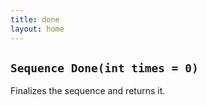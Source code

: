 ```yaml
---
title: done
layout: home
---
```


## `Sequence Done(int times = 0)`

Finalizes the sequence and returns it.